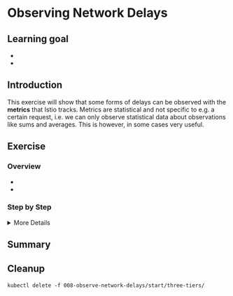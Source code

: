 [//]: # (Copyright, Eficode )
[//]: # (Origin: https://github.com/eficode-academy/istio-katas)
[//]: # (Tags: #delay #network-delay #kiali)

# Observing Network Delays

## Learning goal

- 
- 

## Introduction

This exercise will show that some forms of delays can be observed with the
**metrics** that Istio tracks. Metrics are statistical and not specific to
e.g. a certain request, i.e. we can only observe statistical data about
observations like sums and averages. This is however, in some cases very useful.

## Exercise



### Overview

- 
- 

### Step by Step
<details>
    <summary> More Details </summary>

First, deploy the following, which creates three versions of the `name` service
`v1`, `v2` and `v3`:

```console
kubectl apply -f 008-observe-network-delays/start/v1
kubectl apply -f 008-observe-network-delays/start/v2
kubectl apply -f 008-observe-network-delays/start/v3
```

In another shell, run the following to continuously query the sentence service
and observe the effect of deployment changes:

```console
scripts/loop-query.sh
```

In this exercise we have not created any Istio Kubernetes resources to affect
routing, i.e. requests to the `name` services are approximately evenly
distributed across the three version. However, from the output of
`loop-query.sh` we will observe an occasional delay.

If we open Kiali and select to display 'response time', we see the following,
which shows that `v3` have a significantly higher delay than the two other
versions.

![Canary Traffic in Kiali](images/kiali-request-delays-anno.png)

This scenario in this exercise was rather simple, and the problem was isolated
to something we could isolate in Kubernetes i.e. a specific version of a
service. If the delay was caused by something more complicated, e.g. an
unforeseen interaction between services, it would have been difficult to
diagnose purely from metrics due to their statistical nature.

The following exercise will show how to diagnose cross-service issues using
distributed tracing.


In the exercise [Observing Delays](request-delays.md) we saw how we could
identify service delays when this was related to a specific service (or PODs if
we use labels). This was without any instrumentation in the application so this
is a nice possibility.

However, in larger application such an approach may prove more difficult. With a
larger application, multiple teams may be involved and e.g.:

- The misbehaving service might be owned by another team

- The misbehaving application might not be the immediate one from which you are
  observing a delay. In fact, it might be deep in the application tree

Istio and Jaeger can help us get a clearer picture on the problem.

Delete the sentence applications services.

```console
kubectl delete -f 008-observe-network-delays/start/
kubectl delete -f 008-observe-network-delays/start/v1/
kubectl delete -f 008-observe-network-delays/start/v2/
kubectl delete -f 008-observe-network-delays/start/v3/
```

Deploy the following version of the `sentence` application - now with
three tiers to simulate a slightly more complex application:

```console
kubectl apply -f 008-observe-network-delays/start/three-tiers/
```

In another shell, run the following to continuously query the sentence service
and observe the effect of deployment changes:

```console
scripts/loop-query.sh
```

![No delays with v1](images/kiali-three-tiers-1.png)

Next, deploy `v2` of the `sentences` service:

```console
kubectl apply -f 008-observe-network-delays/start/three-tiers/v2/
```

This version has a (simulated) bug, that cause large delays on the combined
service as we can see from the following Kiala application graph.

![Delays with v2](images/kiali-three-tiers-2.png)

Now the SRE team for the `random` service is being paged, and they might find it
difficult to understand what have changed. Remember, the `sentences` service
might be developed by another team. How can the SRE team for `random` figure out
that they need to contact the responsible for `sentences` version `v2`?

If we search for traces in Jaeger where the trace time is high and inspect the
trace, we will find that the top-level service is indeed `sentences` version
`v2`:

![Traces in Jaeger](images/jaeger-three-tiers-1-anno.png)

</details>

## Summary


## Cleanup

```console
kubectl delete -f 008-observe-network-delays/start/three-tiers/
```
